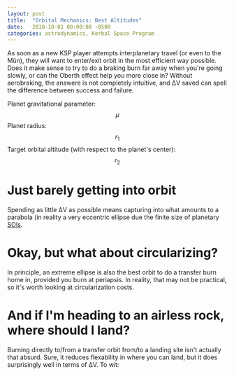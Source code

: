 ```yaml
---
layout: post
title:  "Orbital Mechanics: Best Altitudes"
date:   2018-10-01 00:00:00 -0500
categories: astrodynamics, Kerbal Space Program
---
```

<script type="text/javascript" async
  src="https://cdnjs.cloudflare.com/ajax/libs/mathjax/2.7.4/MathJax.js?config=TeX-MML-AM_CHTML">
</script>

As soon as a new KSP player attempts interplanetary travel (or even to the Mün), they will want to enter/exit orbit in the most efficient way possible. Does it make sense to try to do a braking burn far away when you're going slowly, or can the Oberth effect help you more close in? Without aerobraking, the answere is not completely intuitive, and ΔV saved can spell the difference between success and failure.

Planet gravitational parameter: $$\mu$$
Planet radius: $$r_1$$
Target orbital altitude (with respect to the planet's center): $$r_2$$

# Just barely getting into orbit
Spending as little ΔV as possible means capturing into what amounts to a parabola (in reality a very eccentric ellipse due the finite size of planetary [SOIs][SOI wiki]. 

# Okay, but what about circularizing?
In principle, an extreme ellipse is also the best orbit to do a transfer burn home in, provided you burn at periapsis. In reality, that may not be practical, so it's worth looking at circularization costs.

# And if I'm heading to an airless rock, where should I land?
Burning directly to/from a transfer orbit from/to a landing site isn't actually that absurd. Sure, it reduces flexability in where you can land, but it does surprisingly well in terms of ΔV. To wit:


[SOI wiki]: https://en.wikipedia.org/wiki/Sphere_of_influence_(astrodynamics)
